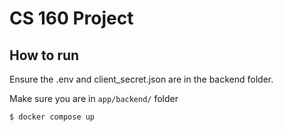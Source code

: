 # CS 160 Project

## How to run
Ensure the .env and client_secret.json are in the backend folder.

Make sure you are in `app/backend/` folder

```sh
$ docker compose up
```
